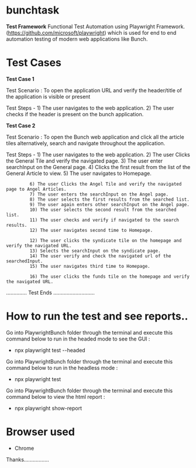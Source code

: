 # bunchtask

**Test Framework**
Functional Test Automation using Playwright Framework.(https://github.com/microsoft/playwright) which is used for end to end automation testing of modern web applications like Bunch.

# Test Cases

**Test Case 1**

Test Scenario : To open the application URL and verify the header/title of the application is visible or present

Test Steps - 1) The user navigates to the web application.
             2) The user checks if the header is present on the bunch application.

**Test Case 2**

Test Scenario : To open the Bunch web application and click all the article tiles alternatively, search and navigate throughout the application.

Test Steps - 1) The user navigates to the web application.
             2) The user Clicks the General Tile and verify the navigated page.
             3) The user enter searchInput on the General page.
             4) Clicks the first result from the list of the General Article to view.
             5) The user navigates to Homepage.

             6) The user Clicks the Angel Tile and verify the navigated page to Angel Articles.
             7) The user enters the searchInput on the Angel page.
             8) The user selects the first results from the searched list.
             9) The user again enters other searchInput on the Angel page.
             10) The user selects the second result from the searched list.
             11) The user checks and verify if navigated to the search results.
             12) The user navigates second time to Homepage.

             12) The user clicks the syndicate tile on the homepage and verify the navigated URL.
             13) Selects the searchInput on the syndicate page.
             14) The user verify and check the navigated url of the searchedInput.
             15) The user navigates third time to Homepage.

             16) The user clicks the funds tile on the homepage and verify the navigated URL.

 .............. Test Ends ............................


 # How to run the test and see reports..

 Go into PlaywrightBunch folder through the terminal and execute this command below to run in the headed mode to see the GUI : 
 
 - npx playwright test --headed

 Go into PlaywrightBunch folder through the terminal and execute this command below to run in the headless mode : 
 
 - npx playwright test

 Go into PlaywrightBunch folder through the terminal and execute this command below to view the html report :

 - npx playwright show-report

 # Browser used

 - Chrome


Thanks.................